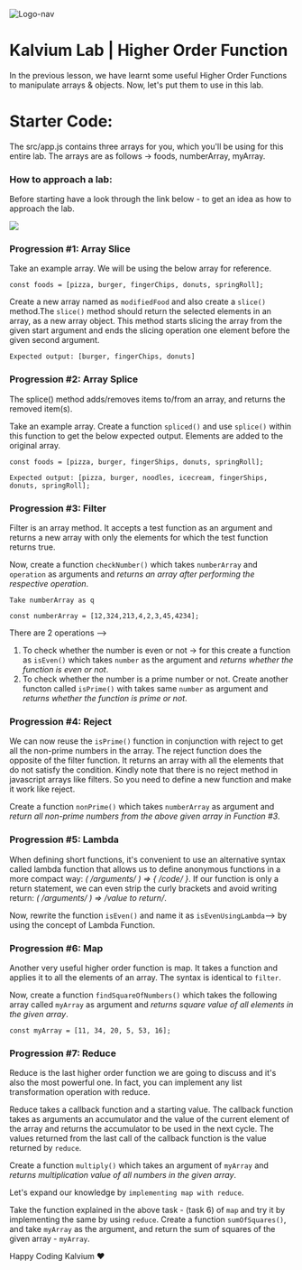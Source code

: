 ![Logo-nav](https://s3.ap-south-1.amazonaws.com/kalvi-education.github.io/front-end-web-development/Kalvium-Logo.png)

# Kalvium Lab | Higher Order Function

In the previous lesson, we have learnt some useful Higher Order Functions to manipulate arrays & objects. Now, let's put them to use in this lab.

# Starter Code:

The src/app.js contains three arrays for you, which you'll be using for this entire lab.
The arrays are as follows -> foods, numberArray, myArray.

### How to approach a lab:

Before starting have a look through the link below - to get an idea as how to approach the lab.

![](https://docs.google.com/document/d/1SZ2Pryj6kAJj63wdB2_xVJgQHq6GddeZQ3nqDXYeaBA/edit?usp=sharing)

### Progression #1: Array Slice

Take an example array. We will be using the below array for reference.

```
const foods = [pizza, burger, fingerChips, donuts, springRoll];

```

Create a new array named as `modifiedFood` and also create a `slice()` method.The `slice()` method should return the selected elements in an array, as a new array object. This method starts slicing the array from the given start argument and ends the slicing operation one element before the given second argument.

```
Expected output: [burger, fingerChips, donuts]
```

### Progression #2: Array Splice
The splice() method adds/removes items to/from an array, and returns the removed item(s).

Take an example array. Create a function `spliced()` and use `splice()` within this function to get the below expected output. Elements are added to the original array.

```
const foods = [pizza, burger, fingerShips, donuts, springRoll];

Expected output: [pizza, burger, noodles, icecream, fingerShips, donuts, springRoll];
```

### Progression #3: Filter

Filter is an array method. It accepts a test function as an argument and returns a new array with only the elements for which the test function returns true.

Now, create a function `checkNumber()` which takes `numberArray` and `operation` as arguments and _returns an array after performing the respective operation_.

```
Take numberArray as q

const numberArray = [12,324,213,4,2,3,45,4234];
```

There are 2 operations -->

1. To check whether the number is even or not -> for this create a function as `isEven()` which takes `number` as the argument and _returns whether the function is even or not_.
2. To check whether the number is a prime number or not. Create another functon called `isPrime()` with takes same `number` as argument and _returns whether the function is prime or not_.

### Progression #4: Reject

We can now reuse the `isPrime()` function in conjunction with reject to get all the non-prime numbers in the array. The reject function does the opposite of the filter function. It returns an array with all the elements that do not satisfy the condition. Kindly note that there is no reject method in javascript arrays like filters. So you need to define a new function and make it work like reject.

Create a function `nonPrime()` which takes `numberArray` as argument and _return all non-prime numbers from the above given array in Function #3_.

### Progression #5: Lambda

When defining short functions, it's convenient to use an alternative syntax called lambda function that allows us to define anonymous functions in a more compact way: _( /*arguments*/ ) => { /*code*/ }_. If our function is only a return statement, we can even strip the curly brackets and avoid writing return: _( /*arguments*/ ) => /*value to return*/_.

Now, rewrite the function `isEven()` and name it as `isEvenUsingLambda`--> by using the concept of Lambda Function.

### Progression #6: Map

Another very useful higher order function is map. It takes a function and applies it to all the elements of an array.
The syntax is identical to `filter`.

Now, create a function `findSquareOfNumbers()` which takes the following array called `myArray` as argument and _returns square value of all elements in the given array_.

```
const myArray = [11, 34, 20, 5, 53, 16];
```

### Progression #7: Reduce

Reduce is the last higher order function we are going to discuss and it's also the most powerful one. In fact, you can implement any list transformation operation with reduce.

Reduce takes a callback function and a starting value. The callback function takes as arguments an accumulator and the value of the current element of the array and returns the accumulator to be used in the next cycle. The values returned from the last call of the callback function is the value returned by `reduce`.

Create a function `multiply()` which takes an argument of `myArray` and _returns multiplication value of all numbers in the given array_.

Let's expand our knowledge by `implementing map with reduce`.

Take the function explained in the above task - (task 6) of `map` and try it by implementing the same by using `reduce`. Create a function `sumOfSquares()`, and take `myArray` as the argument, and return the sum of squares of the given array - `myArray`.

Happy Coding Kalvium ❤️
